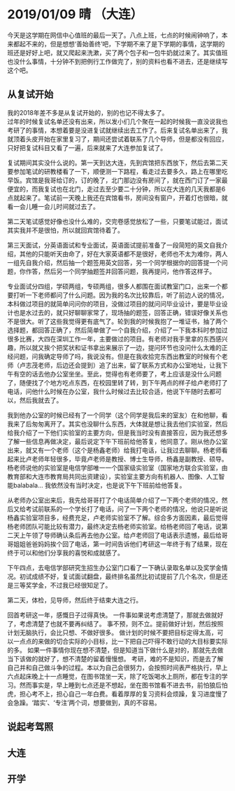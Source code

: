 # 2019/01/09       晴     （大连）    

今天是这学期在网信中心值班的最后一天了。八点上班，七点的时候闹钟响了，本来都起不来的，但是想想‘善始善终’吧，下学期不来了是下学期的事情，这学期的班还是好好上吧，就又爬起来洗漱，买了两个包子和一包牛奶就过来了。其实值班也没什么事情，十分钟不到把例行工作做完了，别的资料也看不进去，还是继续写这个吧。

## 从复试开始 
我的2018年差不多是从复试开始的，别的也记不得太多了。  
过年的时候复试名单还没有出来，所以发小们几个聚在一起的时候我一直没说我也考研了的事情，本想着要是没进复试就继续出去工作了。后来复试名单出来了，我就顶着头皮开始在家里复习了，期间还尝试着联系了几个导师，但是都没有回应，只好把复试科目又看了一遍，后来就来了大连参加复试了。

复试期间其实没什么说的。第一天到达大连，先到宾馆把东西放下，然后去第二天要参加笔试的研教楼看了一下，顺便测一下路程，看走过去要多久，路上在哪里吃早饭。宾馆是我哥给订的，订的晚了，北门那边没有房间了，就在西门订了一家最便宜的，而我复试也在北门，走过去至少要二十分钟，所以在大连的几天我都是6点就起来了。笔试前一天晚上我还在宾馆看书，房间没有窗户，开着灯也很暗，就看一会儿睡一会儿时间就过去了。  

第二天笔试感觉好像也没什么难的，交完卷感觉放松了一些，只要笔试能过，面试其实我并不是很怕，所以就回宾馆待着了。

第三天面试，分英语面试和专业面试，英语面试提前准备了一段简短的英文自我介绍，其他的只能听天由命了，好在大家英语都不是很好，老师也不太为难你，两人一组先自我介绍，然后抽一个题签用英文回答，另一个同学根据你的回答提一个问题，你作答，然后另一个同学抽题签并回答问题，我再提问，他作答这样子。

专业面试分四组，学硕两组，专硕两组，很多人都围在面试教室门口，出来一个都要打听一下老师都问了什么问题。因为我的名次比较靠后，听了前边人说的情况，本科做过项目的就简单问问你的项目，没做过项目的就问问毕业设计，要是毕业设计也是水过去的，就只好聊聊家常了，现场抽的题签，回答正确，错误好像关系也不是很大。听了这些我觉得更有底气了。轮到我的时候我抱了一堆证书，抽了两个选择题，都回答正确了，然后简单做了一个自我介绍，介绍了一下我本科时参加过很多比赛，大四在深圳工作一年，主要做过的项目。有老师对我手里拿的东西感兴趣，所以就又挨个把奖状和证书拿出来展示了一边，提问环节也没问什么太难的正经问题，问我确定导师了吗，我说没有。但是在我收拾完东西出教室的时候有个老师（卢志茂老师，后边还会提到）追了出来，留了联系方式和办公室地址，让我下午有空的话去他办公室坐坐。至此，觉得也有老师要了，考上应该是没什么问题了，随便找了个地方吃点东西，在校园里转了转，到下午两点的样子给卢老师打了电话，问他什么时候在办公室，我什么时候过去比较合适，他说下午随时去都可以，然后我就去了。

我到他办公室的时候已经有了一个同学（这个同学是我后来的室友）在和他聊，看我来了后匆匆离开了。其实也没聊什么东西，大体就是想让我去他们实验室，然后给我介绍了一下他们实验室的主要方向，但是我当时没有直接答应，因为我还想多了解一些信息再做决定，最后说定下午下班前给他答复，他同意了。刚从他办公室出来，就又有一个老师（这个是杨鑫老师）给我打电话，让我过去聊聊。杨老师看起来比卢老师年轻很多，毕竟卢老师是教授、博士生导师，杨鑫是副教授、硕导。杨老师说他的实验室是电信学部唯一一个国家级实验室（国家地方联合实验室，由教育部和大连市教育局共同出资建设），实验室主要方向有机器人、图像、人工智能balabala... 我依然没有当时决定，也是说下午下班前给他答复。

从老师办公室出来后，我先给哥哥打了个电话简单介绍了一下两个老师的情况，然后又给考试前联系的一个学长打了电话，问了一下两个老师的情况，他说只是听说杨鑫实验室项目多，经费充足，卢老师实验室不了解。综合多方面因素，最后觉得杨老师团队可能比较有潜力，最终决定去杨老师实验室。给杨老师回了电话，说第二天上午领了导师确认条后再去他办公室。给卢老师回了电话表示遗憾，最后给哥哥姐姐爸爸妈妈挨个回了电话，第一时间告诉他们考研这一年终于有了结果，现在终于可以和他们分享我的喜悦和成就感了。

下午四点，去电信学部研究生招生办公室门口看了一下确认录取名单以及奖学金情况。初试成绩不好，复试面试翻盘，最终排名虽然比初试提前了几个名次，但是还是三等奖学金，不过我已经很知足了。

第二天，体检，见导师，然后终于结束大连之行。

回首考研这一年，感慨日子过得真快。
一件事如果说考虑清楚了，那就去做就好了，考虑清楚了也就不要再纠结了。
事不预，则不立。提前做好计划，然后按照计划无脑执行，会比只想、不做好很多。
做计划的时候不要把目标定得太高，可以一点点的来做的切合实际的小目标，比一下把自己吓得不敢行动的大目标要实际的多。
如果一件事情你现在想不清楚，但是知道当下做什么是对的，那就先去做当下该做的就好了，想不清楚的留着慢慢想。
考研，难的不是知识，而是去了解自己并和自己做斗争的过程。本以为自己会很努力，会按照时间表严格执行，早上六点起床晚上十一点睡觉，在图书馆坐一天，除了吃饭喝水上厕所，都在专注的学习。然而事实是，早上睡到七点还是不想起，坐在图书馆看不进去书，前怕狼后怕虎，担心考不上，担心自己一年白费。看着厚厚的复习资料会烦躁，复习进度慢了会急躁。‘踏实’、‘专注’两个词，想要做到，真的不容易。



## 说起考驾照  


## 大连  

## 开学

